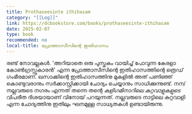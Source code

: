```yaml
---
title: Prothaseesinte ithihasam
category: "[[Log]]"
link: https://dcbookstore.com/books/prothaseesinte-ithihasam
date: 2025-02-07
type: book
recommended: no
local-title: പ്രോത്താസീസിന്റെ ഇതിഹാസം
---
```

രണ്ട് നോവല്ലകൾ. 'അറിയാതെ ഒരു പുസ്തകം വായിച്ച് പോവുന്ന കേരളാ കോൺഗ്രസ്സുകാരൻ' എന്ന പ്രോത്താസീസിന്റെ ഇതിഹാസത്തിന്റെ ത്രെഡ് ഗംഭീരമാണ്. ഖസാക്കിന്റെ ഇതിഹാസത്തിനു മുകളിൽ അത് പണിഞ്ഞ് കൊണ്ടുവരാനും സർക്കാസ്റ്റിക്കായി ചോദ്യം ചെയ്യാനും സാധിക്കുന്നുണ്ട്. നന/നല്ലവരുടെ നഗരം എന്നത് തന്നെ തന്റെ *കളിഗമിനാറിലെ കുറ്റവാളുകളുടെ* വിപരീത ദിശയായാണ് വിനോയ് പറയുന്നത്. നല്ലവരുടെ നാട്ടിലെ കുറ്റവാളി എന്ന ചോദ്യത്തിനു ഇതിലും ഘനമുള്ള സാധ്യതകൾ ഉണ്ടായിരുന്നു. 